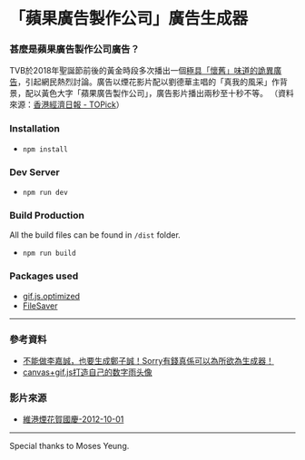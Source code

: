 # 「蘋果廣告製作公司」廣告生成器 #

### 甚麼是蘋果廣告製作公司廣告？ ###

TVB於2018年聖誕節前後的黃金時段多次播出一個[極具「懷舊」味道的詭異廣告](https://www.youtube.com/watch?v=JRv2darshZI)，引起網民熱烈討論。廣告以煙花影片配以劉德華主唱的「真我的風采」作背景，配以黃色大字「蘋果廣告製作公司」，廣告影片播出兩秒至十秒不等。 （資料來源：[香港經濟日報 - TOPick](https://topick.hket.com/article/2237724/TVB%E8%81%96%E8%AA%95%E5%A4%9C%E9%BB%83%E9%87%91%E6%99%82%E6%AE%B5%E7%8F%BE%E3%80%8C%E8%98%8B%E6%9E%9C%E5%BB%A3%E5%91%8A%E8%A3%BD%E4%BD%9C%E5%85%AC%E5%8F%B8%E3%80%8D%E7%A5%9E%E7%A7%98%E5%BB%A3%E5%91%8A%E3%80%80%E7%B6%B2%E6%B0%91%EF%BC%9A%E4%BB%A5%E7%82%BA%E8%BF%94%E5%92%97%E5%BB%BF%E5%B9%BE%E5%B9%B4%E5%89%8D)）

### Installation ###

* `npm install`

### Dev Server ###

* `npm run dev`

### Build Production ###

All the build files can be found in `/dist` folder.

* `npm run build`

### Packages used ###

* [gif.js.optimized](https://www.npmjs.com/package/gif.js.optimized)
* [FileSaver](https://github.com/eligrey/FileSaver.js/)

***

### 參考資料 ###

* [不能做李嘉誠，也要生成鄭子誠！Sorry有錢真係可以為所欲為生成器！](https://medium.com/@shawtim.liu/%E4%B8%8D%E8%83%BD%E5%81%9A%E6%9D%8E%E5%98%89%E8%AA%A0-%E4%B9%9F%E8%A6%81%E7%94%9F%E6%88%90%E9%84%AD%E5%AD%90%E8%AA%A0-sorry%E6%9C%89%E9%8C%A2%E7%9C%9F%E4%BF%82%E5%8F%AF%E4%BB%A5%E7%82%BA%E6%89%80%E6%AC%B2%E7%82%BA%E7%94%9F%E6%88%90%E5%99%A8-8e5fa6f93132)
* [canvas+gif.js打造自己的数字雨头像](https://hk.saowen.com/a/fd621421972eceec8768d71a05209f7a68ed7c7bf89d81f0ce9dbc83eeaf14a5)

### 影片來源 ###
* [維港煙花賀國慶-2012-10-01](https://www.youtube.com/watch?v=RbPqZ30lms4)

***

Special thanks to Moses Yeung.